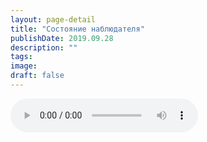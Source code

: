 ```yaml
---
layout: page-detail
title: "Состояние наблюдателя"
publishDate: 2019.09.28
description: ""
tags:
image:
draft: false
---
```


<audio title="2019.09.28 - Состояние наблюдателя.mp3" src="/upload/iblock/02f/02f7238cb1d2e81db9e88dd1144c7bd1.mp3" controls=""></audio>

  
